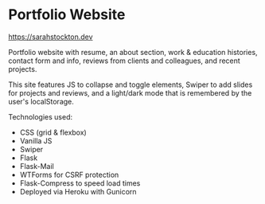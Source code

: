 # Portfolio Website
https://sarahstockton.dev

Portfolio website with resume, an about section, work & education histories, contact form and info, reviews from clients and colleagues, and recent projects.

This site features JS to collapse and toggle elements, Swiper to add slides for projects and reviews, and a light/dark mode that is remembered by the user's localStorage.

Technologies used: 

* CSS (grid & flexbox)
* Vanilla JS
* Swiper
* Flask
* Flask-Mail
* WTForms for CSRF protection
* Flask-Compress to speed load times
* Deployed via Heroku with Gunicorn

